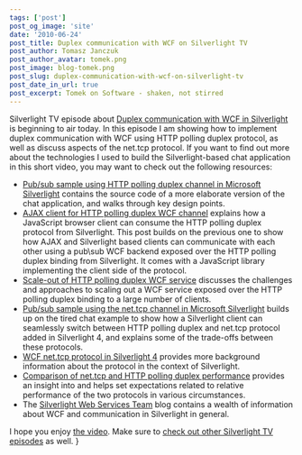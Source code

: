 ```yaml
---
tags: ['post']
post_og_image: 'site'
date: '2010-06-24'  
post_title: Duplex communication with WCF on Silverlight TV
post_author: Tomasz Janczuk
post_author_avatar: tomek.png
post_image: blog-tomek.png
post_slug: duplex-communication-with-wcf-on-silverlight-tv
post_date_in_url: true
post_excerpt: Tomek on Software - shaken, not stirred
---
```





Silverlight TV episode about [Duplex communication with WCF in Silverlight](http://channel9.msdn.com/shows/SilverlightTV/Duplex-Communication-with-WCF-in-Silverlight-4-Silverlight-TV-34/) is beginning to air today. In this episode I am showing how to implement duplex communication with WCF using HTTP polling duplex protocol, as well as discuss aspects of the net.tcp protocol. If you want to find out more about the technologies I used to build the Silverlight-based chat application in this short video, you may want to check out the following resources:  

* [Pub/sub sample using HTTP polling duplex channel in Microsoft Silverlight](http://tomasz.janczuk.org/2009/07/pubsub-sample-using-http-polling-duplex.html) contains the source code of a more elaborate version of the chat application, and walks through key design points.  
* [AJAX client for HTTP polling duplex WCF channel](http://tomasz.janczuk.org/2009/08/ajax-client-for-http-polling-duplex-wcf.html) explains how a JavaScript browser client can consume the HTTP polling duplex protocol from Silverlight. This post builds on the previous one to show how AJAX and Silverlight based clients can communicate with each other using a pub\sub WCF backend exposed over the HTTP polling duplex binding from Silverlight. It comes with a JavaScript library implementing the client side of the protocol.  
* [Scale-out of HTTP polling duplex WCF service](http://tomasz.janczuk.org/2009/09/scale-out-of-silverlight-http-polling.html) discusses the challenges and approaches to scaling out a WCF service exposed over the HTTP polling duplex binding to a large number of clients.  
* [Pub/sub sample using the net.tcp channel in Microsoft Silverlight](http://tomasz.janczuk.org/2009/11/pubsub-sample-with-wcf-nettcp-protocol.html) builds up on the tired chat example to show how a Silverlight client can seamlessly switch between HTTP polling duplex and net.tcp protocol added in Silverlight 4, and explains some of the trade-offs between these protocols.  
* [WCF net.tcp protocol in Silverlight 4](http://tomasz.janczuk.org/2009/11/wcf-nettcp-protocol-in-silverlight-4.html) provides more background information about the protocol in the context of Silverlight.  
* [Comparison of net.tcp and HTTP polling duplex performance](http://tomasz.janczuk.org/2010/03/comparison-of-http-polling-duplex-and.html) provides an insight into and helps set expectations related to relative performance of the two protocols in various circumstances.  
* The [Silverlight Web Services Team](http://blogs.msdn.com/b/silverlightws/) blog contains a wealth of information about WCF and communication in Silverlight in general.  
  

I hope you enjoy [the video](http://channel9.msdn.com/shows/SilverlightTV/Duplex-Communication-with-WCF-in-Silverlight-4-Silverlight-TV-34/). Make sure to [check out other Silverlight TV episodes](http://channel9.msdn.com/shows/SilverlightTV/) as well.   }